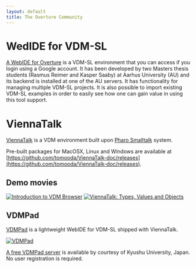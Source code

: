 ```yaml
---
layout: default
title: The Overture Community
---
```


# WedIDE for VDM-SL

[A WebIDE for Overture](http://ide.overturetool.org/) is a VDM-SL environment that you can access if you login using a Google account. It has been developed by two Masters thesis students (Rasmus Reimer and Kasper Saaby) at Aarhus University (AU) and its backend is installed at one of the AU servers. It has functionality for managing multiple VDM-SL projects. It is also possible to import existing VDM-SL examples in order to easily see how one can gain value in using this tool support.

# ViennaTalk

[ViennaTalk](https://github.com/tomooda/ViennaTalk-doc/blob/master/README.md) is a VDM environment built upon [Pharo Smalltalk](http://pharo.org) system.

Pre-built packages for MacOSX, Linux and Windows are available at [https://github.com/tomooda/ViennaTalk-doc/releases](https://github.com/tomooda/ViennaTalk-doc/releases).

## Demo movies

[![Introduction to VDM Browser](http://img.youtube.com/vi/ZIR3fFPeTz0/1.jpg)](http://www.youtube.com/watch?v=ZIR3fFPeTz0)
[![ViennaTalk: Types, Values and Objects](http://img.youtube.com/vi/anZoWeA5vd0/1.jpg)](http://www.youtube.com/watch?v=anZoWeA5vd0)

## VDMPad
[VDMPad](https://github.com/tomooda/ViennaTalk-doc/blob/master/VDMPad.md) is a lightweight WebIDE for VDM-SL shipped with ViennaTalk.

[![VDMPad](http://img.youtube.com/vi/-tY1C-zsNw0/1.jpg)](http://www.youtube.com/watch?v=-tY1C-zsNw0)


[A free VDMPad server](http://vdmpad.csce.kyushu-u.ac.jp) is available by courtesy of Kyushu University, Japan.
No user registration is required.
